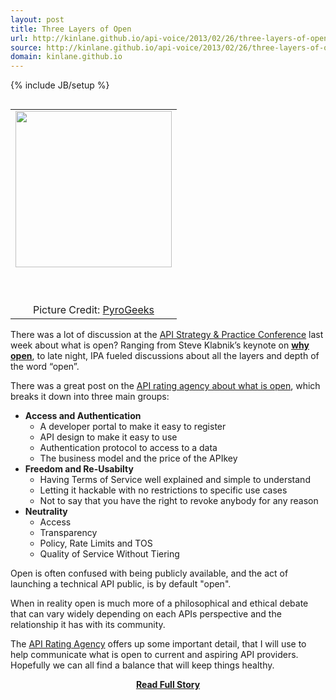 ```yaml
---
layout: post
title: Three Layers of Open
url: http://kinlane.github.io/api-voice/2013/02/26/three-layers-of-open/
source: http://kinlane.github.io/api-voice/2013/02/26/three-layers-of-open/
domain: kinlane.github.io
---
```

{% include JB/setup %}<p><table cellspacing="2" cellpadding="2" align="right">
<tbody>
<tr>
<td align="center"><a href="http://pyrogeeks.com/" target="_blank"><img src="https://s3.amazonaws.com/kinlane-productions/api-evangelist/pyro-geeks-open-sign.jpg" alt="" width="250" /></a>
<p>&nbsp;</p>
</td>
</tr>
<tr>
<td align="center">Picture Credit:  <a href="http://pyrogeeks.com/" target="_blank">PyroGeeks</a></td>
</tr>
</tbody>
</table>
<p>There was a lot of discussion at the&nbsp;<a href="http://www.apistrategyconference.com/">API Strategy &amp; Practice Conference</a> last week about what is open?  Ranging from Steve Klabnik&rsquo;s keynote on <span style="text-decoration: underline;"><strong><a title="Why Open" href="http://www.youtube.com/watch?v=oniWVV2k1Pg">why open</a></strong></span>, to late night, IPA fueled discussions about all the layers and depth of the word &ldquo;open&rdquo;.</p>
<p>There was a great post on the <a href="http://api500.com/post/44022221316/what-is-open">API rating agency about what is open</a>, which breaks it down into three main groups:</p>
<ul class="mainlist">
<li><strong>Access and Authentication</strong> 
<ul class="mainlist">
<li>A developer portal to make it easy to register</li>
<li>API design to make it easy to use</li>
<li>Authentication protocol to access to a data</li>
<li>The business model and the price of the APIkey</li>
</ul>
</li>
<li><strong>Freedom and Re-Usabilty</strong> 
<ul class="mainlist">
<li>Having Terms of Service well explained and simple to understand</li>
<li>Letting it hackable with no restrictions to specific use cases </li>
<li>Not to say that you have the right to revoke anybody for any reason</li>
</ul>
</li>
<li><strong>Neutrality</strong> 
<ul class="mainlist">
<li>Access</li>
<li>Transparency</li>
<li>Policy, Rate Limits and TOS</li>
<li>Quality of Service Without Tiering</li>
</ul>
</li>
</ul>
<p>Open is often confused with being publicly available, and the act of launching a technical API public, is by default "open".</p>
<p>When in reality open is much more of a philosophical and ethical debate that can vary widely depending on each APIs perspective and the relationship it has with its community.</p>
<p>The <a href="http://api500.com/post/44022221316/what-is-open">API Rating Agency</a> offers up some important detail, that I will use to help communicate what is open to current and aspiring API providers.  Hopefully we can all find a balance that will keep things healthy.</p></p>
<center><p><a href="http://kinlane.github.io/api-voice/2013/02/26/three-layers-of-open/" style='padding:25px; font-sze:18px; font-weight: bold;'>Read Full Story</a></p></center>
